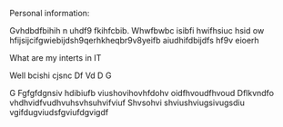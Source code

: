 Personal information: 

Gvhdbdfbihih n uhdf9 fkihfcbib. Whwfbwbc isibfi hwifhsiuc hsid ow hfijsijcifgwiebijdsh9qerhkheqbr9v8yeifb aiudhifdbijdfs hf9v eioerh

What are my interts in IT

Well bcishi cjsnc
Df
Vd
D
G

G
Fgfgfdgnsiv hdibiufb viushovihovhfdohv oidfhvoudfhvoud
Dflkvndfo vhdhvidfvudhvuhsvhsuhvifviuf
Shvsohvi shviushviugsivugsdiu vgifdugviudsfgviufdgvigdf
